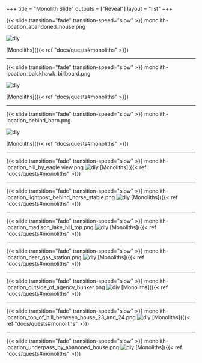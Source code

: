 +++
title = "Monolith Slide"
outputs = ["Reveal"]
layout = "list"
+++

{{< slide transition="fade" transition-speed="slow" >}}
monolith-location_abandoned_house.png

![diy](/images/bh/monolith-location_abandoned_house.png)

[Monoliths]({{< ref "docs/quests#monoliths" >}})

---

{{< slide transition="fade" transition-speed="slow" >}}
monolith-location_balckhawk_billboard.png

![diy](/images/bh/monolith-location_balckhawk_billboard.png)

[Monoliths]({{< ref "docs/quests#monoliths" >}})


---

{{< slide transition="fade" transition-speed="slow" >}}
monolith-location_behind_barn.png

![diy](/images/bh/monolith-location_behind_barn.png)

[Monoliths]({{< ref "docs/quests#monoliths" >}})

---

{{< slide transition="fade" transition-speed="slow" >}}
monolith-location_hill_by_eagle view.png
![diy](/images/bh/monolith-location_hill_by_eagle_view.png)
[Monoliths]({{< ref "docs/quests#monoliths" >}})

---

{{< slide transition="fade" transition-speed="slow" >}}
monolith-location_lightpost_behind_horse_stable.png
![diy](/images/bh/monolith-location_lightpost_behind_horse_stable.png)
[Monoliths]({{< ref "docs/quests#monoliths" >}})

---

{{< slide transition="fade" transition-speed="slow" >}}
monolith-location_madison_lake_hill_top.png
![diy](/images/bh/monolith-location_madison_lake_hill_top.png)
[Monoliths]({{< ref "docs/quests#monoliths" >}})

---

{{< slide transition="fade" transition-speed="slow" >}}
monolith-location_near_gas_station.png
![diy](/images/bh/monolith-location_near_gas_station.png)
[Monoliths]({{< ref "docs/quests#monoliths" >}})

---

{{< slide transition="fade" transition-speed="slow" >}}
monolith-location_outside_of_agency_bunker.png
![diy](/images/bh/monolith-location_outside_of_agency_bunker.png)
[Monoliths]({{< ref "docs/quests#monoliths" >}})

---

{{< slide transition="fade" transition-speed="slow" >}}
monolith-location_top_of_hill_between_house_23_and_24.png
![diy](/images/bh/monolith-location_top_of_hill_between_house_23_and_24.png)
[Monoliths]({{< ref "docs/quests#monoliths" >}})

---

{{< slide transition="fade" transition-speed="slow" >}}
monolith-location_underpass_by_abanoned_house.png
![diy](/images/bh/monolith-location_underpass_by_abanoned_house.png)
[Monoliths]({{< ref "docs/quests#monoliths" >}})